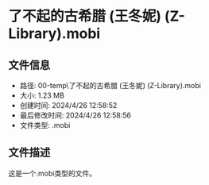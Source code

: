 ﻿# 了不起的古希腊 (王冬妮) (Z-Library).mobi

## 文件信息
- 路径: 00-temp\了不起的古希腊 (王冬妮) (Z-Library).mobi
- 大小: 1.23 MB
- 创建时间: 2024/4/26 12:58:52
- 最后修改时间: 2024/4/26 12:58:56
- 文件类型: .mobi

## 文件描述
这是一个.mobi类型的文件。

